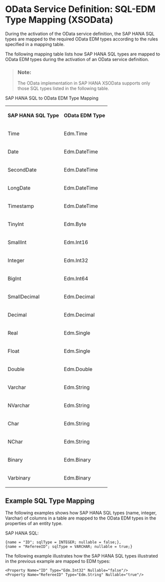 <!-- loiodb41333d80e7490087224e9d6a0ca9b5 -->

# OData Service Definition: SQL-EDM Type Mapping \(XSOData\)

During the activation of the OData service definition, the SAP HANA SQL types are mapped to the required OData EDM types according to the rules specified in a mapping table.



The following mapping table lists how SAP HANA SQL types are mapped to OData EDM types during the activation of an OData service definition.

> ### Note:  
> The OData implementation in SAP HANA XSOData supports only those SQL types listed in the following table.

<a name="loiodb41333d80e7490087224e9d6a0ca9b5__table_mdm_bs4_xh"/>SAP HANA SQL to OData EDM Type Mapping


<table>
<tr>
<th valign="top">

SAP HANA SQL Type



</th>
<th valign="top">

OData EDM Type



</th>
</tr>
<tr>
<td valign="top">

Time



</td>
<td valign="top">

Edm.Time



</td>
</tr>
<tr>
<td valign="top">

Date



</td>
<td valign="top">

Edm.DateTime



</td>
</tr>
<tr>
<td valign="top">

SecondDate



</td>
<td valign="top">

Edm.DateTime



</td>
</tr>
<tr>
<td valign="top">

LongDate



</td>
<td valign="top">

Edm.DateTime



</td>
</tr>
<tr>
<td valign="top">

Timestamp



</td>
<td valign="top">

Edm.DateTime



</td>
</tr>
<tr>
<td valign="top">

TinyInt



</td>
<td valign="top">

Edm.Byte



</td>
</tr>
<tr>
<td valign="top">

SmallInt



</td>
<td valign="top">

Edm.Int16



</td>
</tr>
<tr>
<td valign="top">

Integer



</td>
<td valign="top">

Edm.Int32



</td>
</tr>
<tr>
<td valign="top">

BigInt



</td>
<td valign="top">

Edm.Int64



</td>
</tr>
<tr>
<td valign="top">

SmallDecimal



</td>
<td valign="top">

Edm.Decimal



</td>
</tr>
<tr>
<td valign="top">

Decimal



</td>
<td valign="top">

Edm.Decimal



</td>
</tr>
<tr>
<td valign="top">

Real



</td>
<td valign="top">

Edm.Single



</td>
</tr>
<tr>
<td valign="top">

Float



</td>
<td valign="top">

Edm.Single



</td>
</tr>
<tr>
<td valign="top">

Double



</td>
<td valign="top">

Edm.Double



</td>
</tr>
<tr>
<td valign="top">

Varchar



</td>
<td valign="top">

Edm.String



</td>
</tr>
<tr>
<td valign="top">

NVarchar



</td>
<td valign="top">

Edm.String



</td>
</tr>
<tr>
<td valign="top">

Char



</td>
<td valign="top">

Edm.String



</td>
</tr>
<tr>
<td valign="top">

NChar



</td>
<td valign="top">

Edm.String



</td>
</tr>
<tr>
<td valign="top">

Binary



</td>
<td valign="top">

Edm.Binary



</td>
</tr>
<tr>
<td valign="top">

Varbinary



</td>
<td valign="top">

Edm.Binary



</td>
</tr>
</table>



## Example SQL Type Mapping

The following examples shows how SAP HANA SQL types \(name, integer, Varchar\) of columns in a table are mapped to the OData EDM types in the properties of an entity type.

SAP HANA SQL:

```
{name = "ID"; sqlType = INTEGER; nullable = false;},
{name = "RefereeID"; sqlType = VARCHAR; nullable = true;}

```

The following example illustrates how the SAP HANA SQL types illustrated in the previous example are mapped to EDM types:

```
<Property Name="ID" Type="Edm.Int32" Nullable="false"/>
<Property Name="RefereeID" Type="Edm.String" Nullable="true"/>

```

